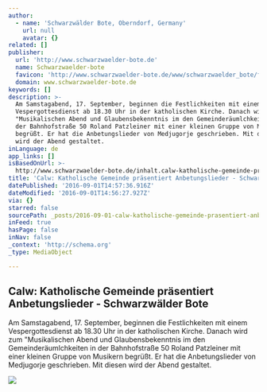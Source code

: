 ```yaml
---
author:
  - name: 'Schwarzwälder Bote, Oberndorf, Germany'
    url: null
    avatar: {}
related: []
publisher:
  url: 'http://www.schwarzwaelder-bote.de'
  name: Schwarzwaelder-bote
  favicon: 'http://www.schwarzwaelder-bote.de/www/schwarzwaelder_bote/favicon.ico'
  domain: www.schwarzwaelder-bote.de
keywords: []
description: >-
  Am Samstagabend, 17. September, beginnen die Festlichkeiten mit einem
  Vespergottesdienst ab 18.30 Uhr in der katholischen Kirche. Danach wird zum
  "Musikalischen Abend und Glaubensbekenntnis im den Gemeinderäumlchkeiten in
  der Bahnhofstraße 50 Roland Patzleiner mit einer kleinen Gruppe von Musikern
  begrüßt. Er hat die Anbetungslieder von Medjugorje geschrieben. Mit diesen
  wird der Abend gestaltet.
inLanguage: de
app_links: []
isBasedOnUrl: >-
  http://www.schwarzwaelder-bote.de/inhalt.calw-katholische-gemeinde-praesentiert-anbetungslieder.81af9423-158a-4eb9-8019-71cf740481f6.html
title: 'Calw: Katholische Gemeinde präsentiert Anbetungslieder - Schwarzwälder Bote'
datePublished: '2016-09-01T14:57:36.916Z'
dateModified: '2016-09-01T14:56:27.927Z'
via: {}
starred: false
sourcePath: _posts/2016-09-01-calw-katholische-gemeinde-prasentiert-anbetungslieder-sch.md
inFeed: true
hasPage: false
inNav: false
_context: 'http://schema.org'
_type: MediaObject

---
```

<article style=""><h1>Calw: Katholische Gemeinde präsentiert Anbetungslieder - Schwarzwälder Bote</h1><p>Am Samstagabend, 17. September, beginnen die Festlichkeiten mit einem Vespergottesdienst ab 18.30 Uhr in der katholischen Kirche. Danach wird zum "Musikalischen Abend und Glaubensbekenntnis im den Gemeinderäumlchkeiten in der Bahnhofstraße 50 Roland Patzleiner mit einer kleinen Gruppe von Musikern begrüßt. Er hat die Anbetungslieder von Medjugorje geschrieben. Mit diesen wird der Abend gestaltet.</p><img src="http://www.schwarzwaelder-bote.de/media.facebook.702cf931-14f1-4975-a7ee-b5afc3c35ce3.normalized.jpg" /></article>